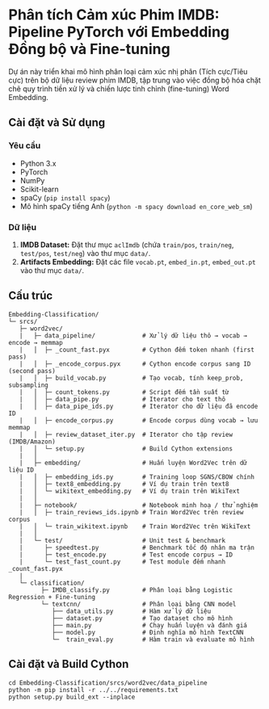 # Phân tích Cảm xúc Phim IMDB: Pipeline PyTorch với Embedding Đồng bộ và Fine-tuning

Dự án này triển khai mô hình phân loại cảm xúc nhị phân (Tích cực/Tiêu cực) trên bộ dữ liệu review phim IMDB, tập trung vào việc đồng bộ hóa chặt chẽ quy trình tiền xử lý và chiến lược tinh chỉnh (fine-tuning) Word Embedding.

## Cài đặt và Sử dụng

### Yêu cầu

* Python 3.x
* PyTorch
* NumPy
* Scikit-learn
* spaCy (`pip install spacy`)
* Mô hình spaCy tiếng Anh (`python -m spacy download en_core_web_sm`)

### Dữ liệu

1.  **IMDB Dataset:** Đặt thư mục `aclImdb` (chứa `train/pos`, `train/neg`, `test/pos`, `test/neg`) vào thư mục `data/`.
2.  **Artifacts Embedding:** Đặt các file `vocab.pt`, `embed_in.pt`, `embed_out.pt` vào thư mục `data/`.

## Cấu trúc
```
Embedding-Classification/
└─ srcs/
   ├─ word2vec/
   |   ├─ data_pipeline/             # Xử lý dữ liệu thô → vocab → encode → memmap
   |   │  ├─ _count_fast.pyx         # Cython đếm token nhanh (first pass)
   |   │  ├─ _encode_corpus.pyx      # Cython encode corpus sang ID (second pass)
   |   │  ├─ build_vocab.py          # Tạo vocab, tính keep_prob, subsampling
   |   │  ├─ count_tokens.py         # Script đếm tần suất từ
   |   │  ├─ data_pipe.py            # Iterator cho text thô
   |   │  ├─ data_pipe_ids.py        # Iterator cho dữ liệu đã encode ID
   |   │  ├─ encode_corpus.py        # Encode corpus dùng vocab → lưu memmap
   |   │  ├─ review_dataset_iter.py  # Iterator cho tập review (IMDB/Amazon)
   |   │  └─ setup.py                # Build Cython extensions
   |   │
   |   ├─ embedding/                 # Huấn luyện Word2Vec trên dữ liệu ID
   |   │  ├─ embedding_ids.py        # Training loop SGNS/CBOW chính
   |   │  ├─ text8_embedding.py      # Ví dụ train trên text8
   |   │  └─ wikitext_embedding.py   # Ví dụ train trên WikiText
   |   │
   |   ├─ notebook/                  # Notebook minh hoạ / thử nghiệm
   |   │  ├─ train_reviews_ids.ipynb # Train Word2Vec trên review corpus
   |   │  └─ train_wikitext.ipynb    # Train Word2Vec trên WikiText
   |   │
   |   └─ test/                      # Unit test & benchmark
   |      ├─ speedtest.py            # Benchmark tốc độ nhân ma trận
   |      ├─ test_encode.py          # Test encode corpus → ID
   |      └─ test_fast_count.py      # Test module đếm nhanh _count_fast.pyx
   |
   └─ classification/
         ├─ IMDB_classify.py         # Phân loại bằng Logistic Regression + Fine-tuning
         └─ textcnn/                 # Phân loại bằng CNN model
            ├── data_utils.py        # Hàm xử lý dữ liệu
            ├── dataset.py           # Tạo dataset cho mô hình
            ├── main.py              # Chạy huấn luyện và đánh giá
            ├── model.py             # Định nghĩa mô hình TextCNN
            └─  train_eval.py        # Hàm train và evaluate mô hình
```



## Cài đặt và Build Cython
```
cd Embedding-Classification/srcs/word2vec/data_pipeline
python -m pip install -r ../../requirements.txt
python setup.py build_ext --inplace
```

